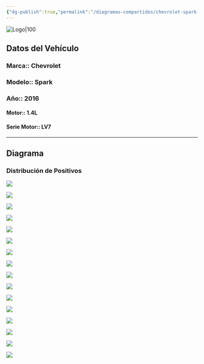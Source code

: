 ```yaml
---
{"dg-publish":true,"permalink":"/diagramas-compartidos/chevrolet-spark-2016/"}
---
```


![Logo|100](http://drive.google.com/uc?export=view&id=137fl3TIZ0-PU8b-Pt0bsjclwHub_u78G)

## Datos del Vehículo 

### Marca:: Chevrolet 
### Modelo:: Spark
### Año:: 2016
#### Motor:: 1.4L
#### Serie Motor:: LV7
---

## Diagrama
### Distribución de Positivos

![](http://drive.google.com/uc?export=view&id=1DJVXqC_CSdIMM2evitsAHNGl8FbgBKQj)

![](http://drive.google.com/uc?export=view&id=1DFSosBox6cotR1V401h8TQazZ09MEhow)

![](http://drive.google.com/uc?export=view&id=1DAZimOGwJ69v4XITj7IPtzy_OHiW5Gzp)

![](http://drive.google.com/uc?export=view&id=1D48rEwSDtPkR5cva9rXp31NfncKOJiNP)

![](http://drive.google.com/uc?export=view&id=1D2R7mgFNH8JzR9VHcAWDUTOdOfi4duyZ)

![](http://drive.google.com/uc?export=view&id=1D1nGsbeaXYjFXvMJ4bn9zsVJGy99tDRE)

![](http://drive.google.com/uc?export=view&id=1CwB49A_wa36RnUXVjPEDw-ETMdF0DDfQ)

![](http://drive.google.com/uc?export=view&id=1CoZrnK_urMKyba0VF_yDvv8TBL-RwaFP)

![](http://drive.google.com/uc?export=view&id=1CgLUzG-k4xz5TeA_Kozj9Mkbh4KI2kmO)

![](http://drive.google.com/uc?export=view&id=1Cg1fBQg5tkaVx4IdVNU354Cq66HcT_Zf)

![](http://drive.google.com/uc?export=view&id=1CdPs0nIMRICSYxI0yZ_dgrOjWfZCshfZ)

![](http://drive.google.com/uc?export=view&id=1CdEdf0rx2x_Q-Xkvv87JblJbnrgNveRd)

![](http://drive.google.com/uc?export=view&id=1CahGFgzfpzyIlYzITXrI-RNzTfV3vRbZ)

![](http://drive.google.com/uc?export=view&id=1CZcz80EqfhUGkptUfAECwBu328CxZwbn)

![](http://drive.google.com/uc?export=view&id=1CX-CEoxvqhtT1e6UxIX97fgNNpe7Qgh0)

![](http://drive.google.com/uc?export=view&id=1CUyJXt_6Wx21kcTKtQEyZj9wqeENYliN)

